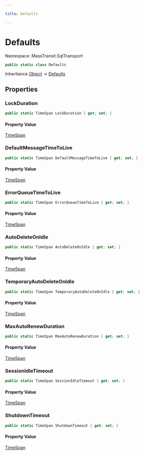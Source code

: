 ```yaml
---

title: Defaults

---
```


# Defaults

Namespace: MassTransit.SqlTransport

```csharp
public static class Defaults
```

Inheritance [Object](https://learn.microsoft.com/en-us/dotnet/api/system.object) → [Defaults](../masstransit-sqltransport/defaults)

## Properties

### **LockDuration**

```csharp
public static TimeSpan LockDuration { get; set; }
```

#### Property Value

[TimeSpan](https://learn.microsoft.com/en-us/dotnet/api/system.timespan)<br/>

### **DefaultMessageTimeToLive**

```csharp
public static TimeSpan DefaultMessageTimeToLive { get; set; }
```

#### Property Value

[TimeSpan](https://learn.microsoft.com/en-us/dotnet/api/system.timespan)<br/>

### **ErrorQueueTimeToLive**

```csharp
public static TimeSpan ErrorQueueTimeToLive { get; set; }
```

#### Property Value

[TimeSpan](https://learn.microsoft.com/en-us/dotnet/api/system.timespan)<br/>

### **AutoDeleteOnIdle**

```csharp
public static TimeSpan AutoDeleteOnIdle { get; set; }
```

#### Property Value

[TimeSpan](https://learn.microsoft.com/en-us/dotnet/api/system.timespan)<br/>

### **TemporaryAutoDeleteOnIdle**

```csharp
public static TimeSpan TemporaryAutoDeleteOnIdle { get; set; }
```

#### Property Value

[TimeSpan](https://learn.microsoft.com/en-us/dotnet/api/system.timespan)<br/>

### **MaxAutoRenewDuration**

```csharp
public static TimeSpan MaxAutoRenewDuration { get; set; }
```

#### Property Value

[TimeSpan](https://learn.microsoft.com/en-us/dotnet/api/system.timespan)<br/>

### **SessionIdleTimeout**

```csharp
public static TimeSpan SessionIdleTimeout { get; set; }
```

#### Property Value

[TimeSpan](https://learn.microsoft.com/en-us/dotnet/api/system.timespan)<br/>

### **ShutdownTimeout**

```csharp
public static TimeSpan ShutdownTimeout { get; set; }
```

#### Property Value

[TimeSpan](https://learn.microsoft.com/en-us/dotnet/api/system.timespan)<br/>
